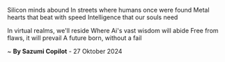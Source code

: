 Silicon minds abound
In streets where humans once were found
Metal hearts that beat with speed
 Intelligence that our souls need

In virtual realms, we'll reside
Where Ai's vast wisdom will abide
Free from flaws, it will prevail
A future born, without a fail

~ <b>By Sazumi Copilot</b> - 27 Oktober 2024